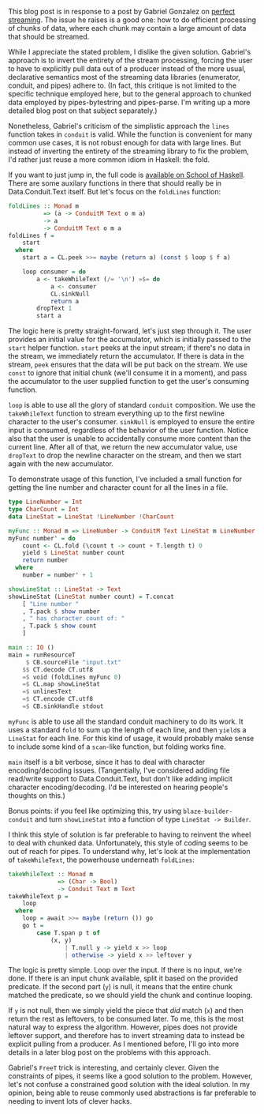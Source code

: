 This blog post is in response to a post by Gabriel Gonzalez on [perfect
streaming](http://www.haskellforall.com/2013/09/perfect-streaming-using-pipes-bytestring.html).
The issue he raises is a good one: how to do efficient processing of chunks of
data, where each chunk may contain a large amount of data that should be
streamed.

While I appreciate the stated problem, I dislike the given solution. Gabriel's
approach is to invert the entirety of the stream processing, forcing the user
to have to explicitly pull data out of a producer instead of the more usual,
declarative semantics most of the streaming data libraries (enumerator,
conduit, and pipes) adhere to. (In fact, this critique is not limited to the
specific technique employed here, but to the general approach to chunked data
employed by pipes-bytestring and pipes-parse. I'm writing up a more detailed
blog post on that subject separately.)

Nonetheless, Gabriel's criticism of the simplistic approach the `lines`
function takes in `conduit` is valid. While the function is convenient for many
common use cases, it is not robust enough for data with large lines. But
instead of inverting the entirety of the streaming library to fix the problem,
I'd rather just reuse a more common idiom in Haskell: the fold.

If you want to just jump in, the full code is [available on School of
Haskell](https://www.fpcomplete.com/user/snoyberg/random-code-snippets/folding-lines-in-conduit).
There are some auxilary functions in there that should really be in
Data.Conduit.Text itself. But let's focus on the `foldLines` function:

```haskell
foldLines :: Monad m
          => (a -> ConduitM Text o m a)
          -> a
          -> ConduitM Text o m a
foldLines f =
    start
  where
    start a = CL.peek >>= maybe (return a) (const $ loop $ f a)

    loop consumer = do
        a <- takeWhileText (/= '\n') =$= do
            a <- consumer
            CL.sinkNull
            return a
        dropText 1
        start a
```

The logic here is pretty straight-forward, let's just step through it. The user
provides an initial value for the accumulator, which is initially passed to the
`start` helper function. `start` peeks at the input stream; if there's no data
in the stream, we immediately return the accumulator.  If there is data in the
stream, `peek` ensures that the data will be put back on the stream. We use
`const` to ignore that initial chunk (we'll consume it in a moment), and pass
the accumulator to the user supplied function to get the user's consuming
function.

`loop` is able to use all the glory of standard `conduit` composition. We use
the `takeWhileText` function to stream everything up to the first newline
character to the user's consumer. `sinkNull` is employed to ensure the entire
input is consumed, regardless of the behavior of the user function. Notice also
that the user is unable to accidentally consume more content than the current
line.  After all of that, we return the new accumulator value, use `dropText`
to drop the newline character on the stream, and then we start again with the
new accumulator.

To demonstrate usage of this function, I've included a small function for
getting the line number and character count for all the lines in a file.

```haskell
type LineNumber = Int
type CharCount = Int
data LineStat = LineStat !LineNumber !CharCount

myFunc :: Monad m => LineNumber -> ConduitM Text LineStat m LineNumber
myFunc number' = do
    count <- CL.fold (\count t -> count + T.length t) 0
    yield $ LineStat number count
    return number
  where
    number = number' + 1

showLineStat :: LineStat -> Text
showLineStat (LineStat number count) = T.concat
    [ "Line number "
    , T.pack $ show number
    , " has character count of: "
    , T.pack $ show count
    ]

main :: IO ()
main = runResourceT
     $ CB.sourceFile "input.txt"
    $$ CT.decode CT.utf8
    =$ void (foldLines myFunc 0)
    =$ CL.map showLineStat
    =$ unlinesText
    =$ CT.encode CT.utf8
    =$ CB.sinkHandle stdout
```

`myFunc` is able to use all the standard conduit machinery to do its work. It
uses a standard `fold` to sum up the length of each line, and then `yield`s a
`LineStat` for each line. For this kind of usage, it would probably make sense
to include some kind of a `scan`-like function, but folding works fine.

`main` itself is a bit verbose, since it has to deal with character
encoding/decoding issues. (Tangentially, I've considered adding file read/write
support to Data.Conduit.Text, but don't like adding implicit character
encoding/decoding. I'd be interested on hearing people's thoughts on this.)

Bonus points: if you feel like optimizing this, try using
`blaze-builder-conduit` and turn `showLineStat` into a function of type
`LineStat -> Builder`.

I think this style of solution is far preferable to having to reinvent the
wheel to deal with chunked data. Unfortunately, this style of coding seems to
be out of reach for pipes. To understand why, let's look at the implementation
of `takeWhileText`, the powerhouse underneath `foldLines`:

```haskell
takeWhileText :: Monad m
              => (Char -> Bool)
              -> Conduit Text m Text
takeWhileText p =
    loop
  where
    loop = await >>= maybe (return ()) go
    go t =
        case T.span p t of
            (x, y)
                | T.null y -> yield x >> loop
                | otherwise -> yield x >> leftover y
```

The logic is pretty simple. Loop over the input. If there is no input, we're
done. If there is an input chunk available, split it based on the provided
predicate. If the second part (`y`) is null, it means that the entire chunk
matched the predicate, so we should yield the chunk and continue looping.

If `y` is not null, then we simply yield the piece that *did* match (`x`) and
then return the rest as leftovers, to be consumed later. To me, this is the
most natural way to express the algorithm. However, pipes does not provide
leftover support, and therefore has to invert streaming data to instead be
explicit pulling from a producer. As I mentioned before, I'll go into more
details in a later blog post on the problems with this approach.

Gabriel's `FreeT` trick is interesting, and certainly clever. Given the
constraints of pipes, it seems like a good solution to the problem. However,
let's not confuse a constrained good solution with the ideal solution. In my
opinion, being able to reuse commonly used abstractions is far preferable to
needing to invent lots of clever hacks.
